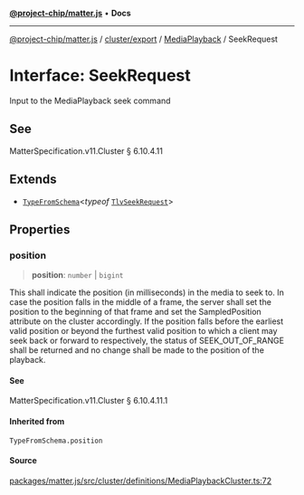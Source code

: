 [**@project-chip/matter.js**](../../../../../README.md) • **Docs**

***

[@project-chip/matter.js](../../../../../modules.md) / [cluster/export](../../../README.md) / [MediaPlayback](../README.md) / SeekRequest

# Interface: SeekRequest

Input to the MediaPlayback seek command

## See

MatterSpecification.v11.Cluster § 6.10.4.11

## Extends

- [`TypeFromSchema`](../../../../../tlv/export/README.md#typefromschemas)\<*typeof* [`TlvSeekRequest`](../README.md#tlvseekrequest)\>

## Properties

### position

> **position**: `number` \| `bigint`

This shall indicate the position (in milliseconds) in the media to seek to. In case the position falls in
the middle of a frame, the server shall set the position to the beginning of that frame and set the
SampledPosition attribute on the cluster accordingly. If the position falls before the earliest valid
position or beyond the furthest valid position to which a client may seek back or forward to respectively,
the status of SEEK_OUT_OF_RANGE shall be returned and no change shall be made to the position of the
playback.

#### See

MatterSpecification.v11.Cluster § 6.10.4.11.1

#### Inherited from

`TypeFromSchema.position`

#### Source

[packages/matter.js/src/cluster/definitions/MediaPlaybackCluster.ts:72](https://github.com/project-chip/matter.js/blob/7a8cbb56b87d4ccf34bec5a9a95ab40a1711324f/packages/matter.js/src/cluster/definitions/MediaPlaybackCluster.ts#L72)
